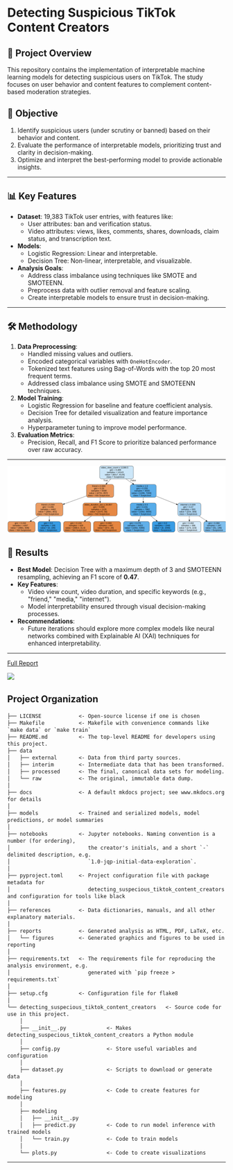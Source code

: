 # Detecting Suspicious TikTok Content Creators

## 🚀 Project Overview
This repository contains the implementation of interpretable machine learning models for detecting suspicious users on TikTok. The study focuses on user behavior and content features to complement content-based moderation strategies. 

## 🎯 Objective
1. Identify suspicious users (under scrutiny or banned) based on their behavior and content.
2. Evaluate the performance of interpretable models, prioritizing trust and clarity in decision-making.
3. Optimize and interpret the best-performing model to provide actionable insights.

---

## 📊 Key Features
- **Dataset**: 19,383 TikTok user entries, with features like:
  - User attributes: ban and verification status.
  - Video attributes: views, likes, comments, shares, downloads, claim status, and transcription text.
- **Models**: 
  - Logistic Regression: Linear and interpretable.
  - Decision Tree: Non-linear, interpretable, and visualizable.
- **Analysis Goals**:
  - Address class imbalance using techniques like SMOTE and SMOTEENN.
  - Preprocess data with outlier removal and feature scaling.
  - Create interpretable models to ensure trust in decision-making.

---

## 🛠️ Methodology
1. **Data Preprocessing**:
   - Handled missing values and outliers.
   - Encoded categorical variables with `OneHotEncoder`.
   - Tokenized text features using Bag-of-Words with the top 20 most frequent terms.
   - Addressed class imbalance using SMOTE and SMOTEENN techniques.
2. **Model Training**:
   - Logistic Regression for baseline and feature coefficient analysis.
   - Decision Tree for detailed visualization and feature importance analysis.
   - Hyperparameter tuning to improve model performance.
3. **Evaluation Metrics**:
   - Precision, Recall, and F1 Score to prioritize balanced performance over raw accuracy.

---
![](https://github.com/Takosaga/fall_24/blob/main/machine_learning_and_predictive_analytics/detecting_suspicious_tiktok_content_creators/reports/figures/decision_tree.png)
## 🌟 Results
- **Best Model**: Decision Tree with a maximum depth of 3 and SMOTEENN resampling, achieving an F1 score of **0.47**.
- **Key Features**:
  - Video view count, video duration, and specific keywords (e.g., "friend," "media," "internet").
  - Model interpretability ensured through visual decision-making processes.
- **Recommendations**:
  - Future iterations should explore more complex models like neural networks combined with Explainable AI (XAI) techniques for enhanced interpretability.

---
[Full Report](https://github.com/Takosaga/fall_24/blob/main/machine_learning_and_predictive_analytics/detecting_suspicious_tiktok_content_creators/docs/gamez_report.pdf)

<a target="_blank" href="https://cookiecutter-data-science.drivendata.org/">
    <img src="https://img.shields.io/badge/CCDS-Project%20template-328F97?logo=cookiecutter" />
</a>


## Project Organization

```
├── LICENSE            <- Open-source license if one is chosen
├── Makefile           <- Makefile with convenience commands like `make data` or `make train`
├── README.md          <- The top-level README for developers using this project.
├── data
│   ├── external       <- Data from third party sources.
│   ├── interim        <- Intermediate data that has been transformed.
│   ├── processed      <- The final, canonical data sets for modeling.
│   └── raw            <- The original, immutable data dump.
│
├── docs               <- A default mkdocs project; see www.mkdocs.org for details
│
├── models             <- Trained and serialized models, model predictions, or model summaries
│
├── notebooks          <- Jupyter notebooks. Naming convention is a number (for ordering),
│                         the creator's initials, and a short `-` delimited description, e.g.
│                         `1.0-jqp-initial-data-exploration`.
│
├── pyproject.toml     <- Project configuration file with package metadata for 
│                         detecting_suspecious_tiktok_content_creators and configuration for tools like black
│
├── references         <- Data dictionaries, manuals, and all other explanatory materials.
│
├── reports            <- Generated analysis as HTML, PDF, LaTeX, etc.
│   └── figures        <- Generated graphics and figures to be used in reporting
│
├── requirements.txt   <- The requirements file for reproducing the analysis environment, e.g.
│                         generated with `pip freeze > requirements.txt`
│
├── setup.cfg          <- Configuration file for flake8
│
└── detecting_suspecious_tiktok_content_creators   <- Source code for use in this project.
    │
    ├── __init__.py             <- Makes detecting_suspecious_tiktok_content_creators a Python module
    │
    ├── config.py               <- Store useful variables and configuration
    │
    ├── dataset.py              <- Scripts to download or generate data
    │
    ├── features.py             <- Code to create features for modeling
    │
    ├── modeling                
    │   ├── __init__.py 
    │   ├── predict.py          <- Code to run model inference with trained models          
    │   └── train.py            <- Code to train models
    │
    └── plots.py                <- Code to create visualizations
```

--------

